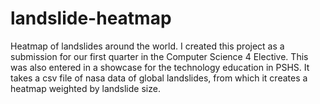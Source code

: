 # landslide-heatmap
Heatmap of landslides around the world. I created this project as a submission for our first quarter in the Computer Science 4 Elective. This was also entered in a showcase for the technology education in PSHS.
It takes a csv file of nasa data of global landslides, from which it creates a heatmap weighted by landslide size.

